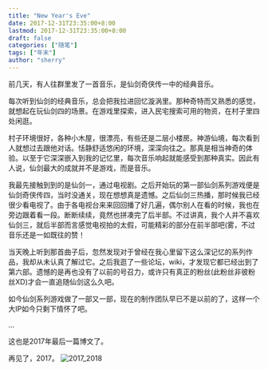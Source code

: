 ```yaml
---
title: "New Year's Eve"
date: 2017-12-31T23:35:00+8:00
lastmod: 2017-12-31T23:35:00+8:00
draft: false
categories: ["随笔"]
tags: ["年末"]
author: "sherry"
---
```

前几天，有人往群里发了一首音乐，是仙剑奇侠传一中的经典音乐。

每次听到仙剑的经典音乐，总会把我拉进回忆漩涡里。那种奇特而又熟悉的感觉，就想起在玩仙剑四的场景。在游戏里探索，进入民宅搜索可用的物资，在村子里四处闲逛。

村子环境很好，各种小木屋，很漂亮，有些还是二层小楼房。神游仙境，每次看到人就想过去跟他对话。恬静舒适悠闲的环境，深深向往之。那真是相当神奇的体验。以至于它深深嵌入到我的记忆里，每次音乐响起就能感受到那种真实。因此有人说，仙剑最大的成就并不是游戏，而是音乐。

<!--more-->

我最先接触到到的是仙剑一，通过电视剧。之后开始玩的第一部仙剑系列游戏便是仙剑奇侠传四，当时没通关，现在想想真是遗憾。之后仙剑三热播，那时候我已经很少看电视了。由于各电视台来来回回播了好几遍，偶尔别人在看的时候，我也在旁边跟着看一段。断断续续，竟然也拼凑完了后半部。不过讲真，我个人并不喜欢仙剑三，就后半部而言感觉电视拍的太假，可能精彩的部分在前半部吧(雾，不过音乐还是一如既往的赞！

当天晚上听到那首曲子后，忽然发现对于曾经在我心里留下这么深记忆的系列作品，我却从未认真了解过它。之后我逛了一些论坛，wiki，才发现它都已经出到了第六部。遗憾的是再也没有了以前的号召力，或许只有真正的粉丝(此粉丝非彼粉丝XD)才会一直追随仙剑这么久吧。

如今仙剑系列游戏做了一部又一部，现在的制作团队早已不是以前的了，这样一个大IP如今只剩下情怀了吧。

...

这也是2017年最后一篇博文了。

再见了，2017。
![2017_2018](https://wx2.sinaimg.cn/mw1024/ea5eda6dly1fpdgmp1svtj20660zkab1.jpg)